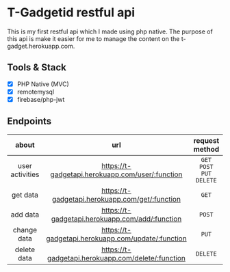 # T-Gadgetid restful api
This is my first restful api which I made using php native. The purpose of this api is make it easier for me to manage the content on the t-gadget.herokuapp.com.

## Tools & Stack
- [x] PHP Native (MVC)
- [x] remotemysql
- [x] firebase/php-jwt

## Endpoints
| about | url   | request method | details |
| :--:  | :--:  |  :--:  |  :--:  |
| user activities | https://t-gadgetapi.herokuapp.com/user/:function  | `GET` `POST` `PUT` `DELETE` | <a href="/sub-readme/user-activities/README.md">detail</a>
| get data | https://t-gadgetapi.herokuapp.com/get/:function  | `GET` | <a href="/sub-readme/get-data/README.md">detail</a>
| add data | https://t-gadgetapi.herokuapp.com/add/:function  | `POST` | <a href="/sub-readme/add-data/README.md">detail</a>
| change data | https://t-gadgetapi.herokuapp.com/update/:function  | `PUT` | <a href="#change-data-endpoint">detail</a>
| delete data | https://t-gadgetapi.herokuapp.com/delete/:function  | `DELETE` | <a href="/sub-readme/delete-data/README.md">detail</a>
